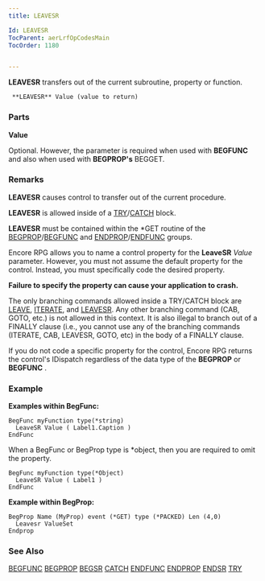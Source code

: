 ```yaml
---
title: LEAVESR

Id: LEAVESR
TocParent: aerLrfOpCodesMain
TocOrder: 1180


---
```


**LEAVESR** transfers out of the current subroutine, property or function. 

```
 **LEAVESR** Value (value to return)
```

### Parts

**Value** 

Optional. However, the parameter is required when used with **BEGFUNC** and also when used with **BEGPROP's** BEGGET.


### Remarks
**LEAVESR** causes control to transfer out of the current procedure. 

**LEAVESR** is allowed inside of a [TRY](TRY.html)/[CATCH](CATCH.html) block. 

**LEAVESR** must be contained within the *GET routine of the [BEGPROP](BEGPROP.html)/[BEGFUNC](BEGFUNC.html) and [ENDPROP](ENDPROP.html)/[ENDFUNC](ENDFUNC.html) groups. 

Encore RPG allows you to name a control property for the **LeaveSR** *Value* parameter. However, you must not assume the default property for the control. Instead, you must specifically code the desired property. 

**Failure to specify the property can cause your application to crash.** 

The only branching commands allowed inside a TRY/CATCH block are [LEAVE](LEAVE.html), [ITERATE](ITERATE.html), and [LEAVESR](LEAVESR.html). Any other branching command (CAB, GOTO, etc.) is not allowed in this context. It is also illegal to branch out of a FINALLY clause (i.e., you cannot use any of the branching commands (ITERATE, CAB, LEAVESR, GOTO, etc) in the body of a FINALLY clause. 

If you do not code a specific property for the control, Encore RPG returns the control's IDispatch regardless of the data type of the **BEGPROP** or **BEGFUNC** . 

### Example
**Examples within BegFunc:** 

```
BegFunc myFunction type(*string)
  LeaveSR Value ( Label1.Caption )
EndFunc
```
When a BegFunc or BegProp type is *object, then you are required to omit the property. 

```
BegFunc myFunction type(*Object)
  LeaveSR Value ( Label1 )
EndFunc
```
**Example within BegProp:** 

```
BegProp Name (MyProp) event (*GET) type (*PACKED) Len (4,0) 
  Leavesr ValueSet
Endprop
```

### See Also
[BEGFUNC](BEGFUNC.html)
[BEGPROP](BEGPROP.html)
[BEGSR](BEGSR.html)
[CATCH](CATCH.html)
[ENDFUNC](ENDFUNC.html)
[ENDPROP](ENDPROP.html)
[ENDSR](ENDSR.html)
[TRY](TRY.html) 

